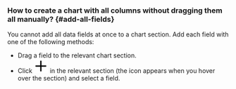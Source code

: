 ### How to create a chart with all columns without dragging them all manually? {#add-all-fields}

You cannot add all data fields at once to a chart section. Add each field with one of the following methods:

* Drag a field to the relevant chart section.
* Click ![image](../../_assets/console-icons/plus.svg) in the relevant section (the icon appears when you hover over the section) and select a field.